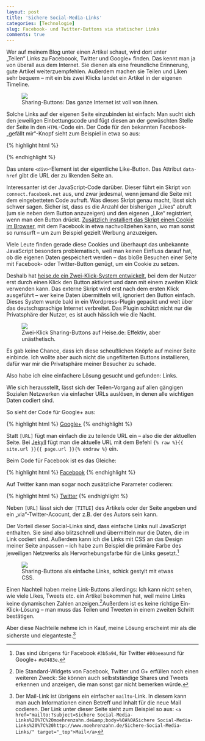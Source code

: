 ```yaml
---
layout: post
title: 'Sichere Social-Media-Links'
categories: [Technologie]
slug: Facebook- und Twitter-Buttons via statischer Links
comments: true
---
```


Wer auf meinem Blog unter einen Artikel schaut, wird dort unter „Teilen“ Links zu Faceboook, Twitter und Google+ finden. Das kennt man ja von überall aus dem Internet. Sie dienen als eine freundliche Erinnerung, gute Artikel weiterzuempfehlen. Außerdem machen sie Teilen und Liken sehr bequem – mit ein bis zwei Klicks landet ein Artikel in der eigenen Timeline.

<figure><img src='https://dl.dropboxusercontent.com/u/11079930/Artikelbilder/Social%20Sharing/sharing.jpg' /><figcaption>Sharing-Buttons: Das ganze Internet ist voll von ihnen.</figcaption></figure>

Solche Links auf der eigenen Seite einzubinden ist einfach: Man sucht sich den jeweiligen Einbettungscode und fügt diesen an der gewüschten Stelle der Seite in den `HTML`-Code ein. Der Code für den bekannten Facebook-„gefällt mir“-Knopf sieht zum Beispiel in etwa so aus:

{% highlight html %}
<script>
    (function(d, s, id)
    {
      var js, fjs = d.getElementsByTagName(s)[0];
      if (d.getElementById(id)) return;
      js = d.createElement(s); js.id = id;
      js.src = "//connect.facebook.net/de_DE/all.js#xfbml=1&appId=0000000000000";
      fjs.parentNode.insertBefore(js, fjs);
    }
    (document, 'script', 'facebook-jssdk'));
</script>

<div class="fb-like" data-href="http://moehrenzahn.de/" data-layout="button_count" data-action="like" data-show-faces="true" data-share="false"></div>
{% endhighlight %}

Das untere `<div>`-Element ist der eigentliche Like-Button. Das Attribut `data-href` gibt die URL der zu likenden Seite an.

Interessanter ist der JavaScript-Code darüber. Dieser führt ein Skript von `connect.facebook.net` aus, und zwar jedesmal, wenn jemand die Seite mit dem eingebetteten Code aufruft. Was dieses Skript genau macht, lässt sich schwer sagen. Sicher ist, dass es die Anzahl der bisherigen „Likes“ abruft (um sie neben dem Button anzuzeigen) und den eigenen „Like“ registriert, wenn man den Button drückt. [Zusätzlich installiert das Skript einen Cookie im Browser](https://www.facebook.com/help/206635839404055?q=cookies), mit dem Facebook in etwa nachvollziehen kann, wo man sonst so rumsurft – um zum Beispiel gezielt Werbung anzuzeigen.

Viele Leute finden gerade diese Cookies und überhaupt das unbekannte JavaScript besonders problematisch, weil man keinen Einfluss darauf hat, ob die eigenen Daten gespeichert werden – das bloße Besuchen einer Seite mit Facebook- oder Twitter-Button genügt, um ein Cookie zu setzen.

Deshalb hat [heise.de ein Zwei-Klick-System entwickelt](http://www.heise.demar/ct/artikel/2-Klicks-fuer-mehr-Datenschutz-1333879.html), bei dem der Nutzer erst durch einen Klick den Button aktiviert und dann mit einem zweiten Klick verwenden kann. Das externe Skript wird erst nach dem ersten Klick ausgeführt – wer keine Daten übermitteln will, ignoriert den Button einfach. Dieses System wurde bald in ein Wordpress-Plugin gepackt und weit über das deutschsprachige Internet verbreitet. Das Plugin schützt nicht nur die Privatsphäre der Nutzer, es ist auch hässlich wie die Nacht.

<figure><img src='https://dl.dropboxusercontent.com/u/11079930/Artikelbilder/Social%20Sharing/sharing_2click_heise.jpg' /><figcaption>Zwei-Klick Sharing-Buttons auf Heise.de: Effektiv, aber unästhetisch.</figcaption></figure> 

Es gab keine Chance, dass ich diese scheußlichen Knöpfe auf meiner Seite einbinde. Ich wollte aber auch nicht die ungefilterten Buttons installieren, dafür war mir die Privatsphäre meiner Besucher zu schade.

Also habe ich eine einfachere Lösung gesucht und gefunden: Links.

Wie sich herausstellt, lässt sich der Teilen-Vorgang auf allen gängigen Sozialen Netzwerken via einfacher URLs auslösen, in denen alle wichtigen Daten codiert sind.

So sieht der Code für Google+ aus:

{% highlight html %}
<a href="https://plus.google.com/share?url=[URL]">Google+</a>
{% endhighlight %}

Statt `[URL]` fügt man einfach die zu teilende URL ein – also die der aktuellen Seite. Bei [Jekyll](http://jekyllrb.com) fügt man die aktuelle URL mit dem Befehl `{% raw %}{{ site.url }}{{ page.url }}{% endraw %}` ein.

Beim Code für Facebook ist es das Gleiche:

{% highlight html %}
<a href="http://facebook.com/sharer.php?u=[URL]">Facebook</a>
{% endhighlight %}

Auf Twitter kann man sogar noch zusätzliche Parameter codieren:

{% highlight html %}
<a href="http://twitter.com/intent/tweet?url=[URL]&amp;text=[TITLE]&amp;via=[ACCOUNT]">Twitter</a>
{% endhighlight %}

Neben `[URL]` lässt sich der `[TITLE]` des Artikels oder der Seite angeben und ein „via“-Twitter-Acocunt, der z.B. der des Autors sein kann.

Der Vorteil dieser Social-Links sind, dass einfache Links null JavaScript enthalten. Sie sind also blitzschnell und übermitteln nur die Daten, die im Link codiert sind. Außerdem kann ich die Links mit CSS an das Design meiner Seite anpassen – ich habe zum Beispiel die primäre Farbe des jeweiligen Netzwerks als Hervorhebungsfarbe für die Links gesetzt.[^farben]

[^farben]: Das sind übrigens für Facebook `#3b5a94`, für Twitter `#00aeea`und für Google+ `#e0483e`.

<figure><img src='https://dl.dropboxusercontent.com/u/11079930/Artikelbilder/Social%20Sharing/sharing_moehrenzahn.jpg' /><figcaption>Sharing-Buttons als einfache Links, schick gestylt mit etwas CSS.</figcaption></figure>

Einen Nachteil haben meine Link-Buttons allerdings: Ich kann nicht sehen, wie viele Likes, Tweets etc. ein Artikel bekommen hat, weil meine Links keine dynamischen Zahlen anzeigen.[^2]Außerdem ist es keine richtige Ein-Klick-Lösung – man muss das Teilen und Tweeten in einem zweiten Schritt bestätigen.

[^2]: Die Standard-Widgets von Facebook, Twitter und G+ erfüllen noch einen weiteren Zweck: Sie können auch selbstständige Shares und Tweets erkennen und anzeigen, die man sonst gar nicht bemerken würde.

Aber diese Nachteile nehme ich in Kauf, meine Lösung erscheint mir als die sicherste und eleganteste.[^1]

[^1]: Der Mail-Link ist übrigens ein einfacher `mailto`-Link. In diesem kann man auch Informationen einen Betreff und Inhalt für die neue Mail codieren. Der Link unter dieser Seite sieht zum Beispiel so aus: `<a href="mailto:?subject=Sichere Social-Media-Links%20%7C%20moehrenzahn.de&amp;body=%0A%0ASichere Social-Media-Links%20%7C%20http://www.moehrenzahn.de/Sichere-Social-Media-Links/" target="_top">Mail</a>`
